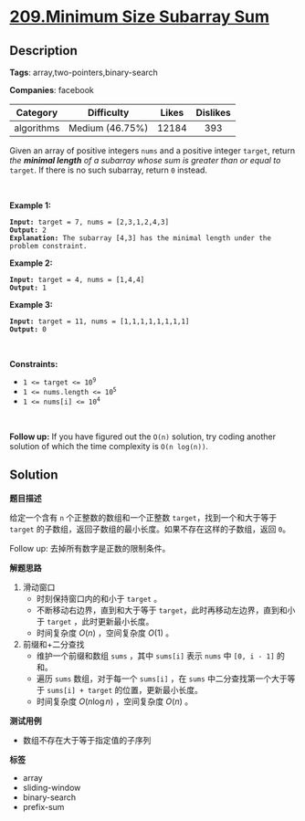 # [209.Minimum Size Subarray Sum](https://leetcode.com/problems/minimum-size-subarray-sum/description/)

## Description

**Tags**: array,two-pointers,binary-search

**Companies**: facebook

|  Category  |   Difficulty    | Likes | Dislikes |
| :--------: | :-------------: | :---: | :------: |
| algorithms | Medium (46.75%) | 12184 |   393    |

<p>Given an array of positive integers <code>nums</code> and a positive integer <code>target</code>, return <em>the <strong>minimal length</strong> of a </em><span data-keyword="subarray-nonempty"><em>subarray</em></span><em> whose sum is greater than or equal to</em> <code>target</code>. If there is no such subarray, return <code>0</code> instead.</p>
<p>&nbsp;</p>
<p><strong class="example">Example 1:</strong></p>
<pre><code><strong>Input:</strong> target = 7, nums = [2,3,1,2,4,3]
<strong>Output:</strong> 2
<strong>Explanation:</strong> The subarray [4,3] has the minimal length under the problem constraint.</code></pre>
<p><strong class="example">Example 2:</strong></p>
<pre><code><strong>Input:</strong> target = 4, nums = [1,4,4]
<strong>Output:</strong> 1</code></pre>
<p><strong class="example">Example 3:</strong></p>
<pre><code><strong>Input:</strong> target = 11, nums = [1,1,1,1,1,1,1,1]
<strong>Output:</strong> 0</code></pre>
<p>&nbsp;</p>
<p><strong>Constraints:</strong></p>
<ul>
  <li><code>1 &lt;= target &lt;= 10<sup>9</sup></code></li>
  <li><code>1 &lt;= nums.length &lt;= 10<sup>5</sup></code></li>
  <li><code>1 &lt;= nums[i] &lt;= 10<sup>4</sup></code></li>
</ul>
<p>&nbsp;</p>
<strong>Follow up:</strong> If you have figured out the <code>O(n)</code> solution, try coding another solution of which the time complexity is <code>O(n log(n))</code>.

## Solution

**题目描述**

给定一个含有 `n` 个正整数的数组和一个正整数 `target`，找到一个和大于等于 `target` 的子数组，返回子数组的最小长度。如果不存在这样的子数组，返回 `0`。

Follow up: 去掉所有数字是正数的限制条件。

**解题思路**

1. 滑动窗口
   - 时刻保持窗口内的和小于 `target` 。
   - 不断移动右边界，直到和大于等于 `target`，此时再移动左边界，直到和小于 `target` ，此时更新最小长度。
   - 时间复杂度 $O(n)$ ，空间复杂度 $O(1)$ 。
2. 前缀和+二分查找
   - 维护一个前缀和数组 `sums` ，其中 `sums[i]` 表示 `nums` 中 `[0, i - 1]` 的和。
   - 遍历 `sums` 数组，对于每一个 `sums[i]` ，在 `sums` 中二分查找第一个大于等于 `sums[i] + target` 的位置，更新最小长度。
   - 时间复杂度 $O(n \log n)$ ，空间复杂度 $O(n)$ 。

**测试用例**

- 数组不存在大于等于指定值的子序列

**标签**

- array
- sliding-window
- binary-search
- prefix-sum
